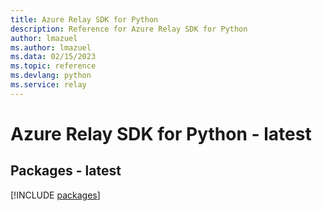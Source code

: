 ```yaml
---
title: Azure Relay SDK for Python
description: Reference for Azure Relay SDK for Python
author: lmazuel
ms.author: lmazuel
ms.data: 02/15/2023
ms.topic: reference
ms.devlang: python
ms.service: relay
---
```

# Azure Relay SDK for Python - latest
## Packages - latest
[!INCLUDE [packages](relay-index.md)]
